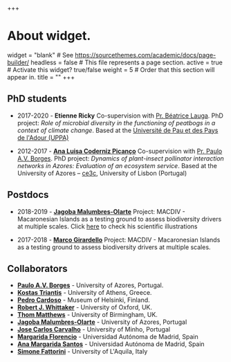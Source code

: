+++
# About widget.
widget = "blank"  # See https://sourcethemes.com/academic/docs/page-builder/
headless = false  # This file represents a page section.
active = true  # Activate this widget? true/false
weight = 5  # Order that this section will appear in.
title = ""
+++

## PhD students

* 2017-2020 - **Etienne Ricky** Co-supervision with [Pr. Béatrice Lauga](https://iprem.univ-pau.fr/fr/_plugins/mypage/mypage/content/lauga.html). PhD project: _Role of microbial diversity in the functioning of peatbogs in a context of climate change_. Based at the [Université  de Pau et des Pays de l'Adour (UPPA)](https://www.univ-pau.fr/)  

* 2012-2017 - [**Ana Luisa Coderniz Picanço**](https://ce3c.ciencias.ulisboa.pt/member/analuisapicanco) Co-supervision with [Pr. Paulo A.V. Borges](https://ce3c.ciencias.ulisboa.pt/team/IBBC). PhD project: _Dynamics of plant-insect pollinator interaction networks in Azores: Evaluation of an ecosystem service_. Based at the University of Azores – [ce3c]("https://ce3c.ciencias.ulisboa.pt/index.php"), University of Lisbon (Portugal)

## Postdocs

* 2018-2019 - [**Jagoba Malumbres-Olarte**](https://ce3c.ciencias.ulisboa.pt//member/jagoba) Project: MACDIV - Macaronesian Islands as a testing ground to assess biodiversity drivers at multiple scales. Click [here](https://www.behance.net/jmalumbresolarte) to check his scientific illustrations 

* 2017-2018 - [**Marco Girardello**](https://scholar.google.com/citations?user=yFZMqqkAAAAJ&hl=en) Project: MACDIV - Macaronesian Islands as a testing ground to assess biodiversity drivers at multiple scales. 

## Collaborators

* [**Paulo A.V. Borges**](https://ce3c.ciencias.ulisboa.pt/member/paulo-a-v-borges) - University of Azores, Portugal.
* [**Kostas Triantis**](https://kostastriantis.wordpress.com) - University of Athens, Greece.
* [**Pedro Cardoso**](http://biodiversityresearch.org) - Museum of Helsinki, Finland.
* [**Robert J. Whittaker**](https://www.geog.ox.ac.uk/staff/rwhittaker.html) - University of Oxford, UK.
* [**Thom Matthews**](https://www.birmingham.ac.uk/staff/profiles/gees/matthews-tom.aspx) - University of Birmingham, UK.
* [**Jagoba Malumbres-Olarte**](https://ce3c.ciencias.ulisboa.pt//member/jagoba) - University of Azores, Portugal
* [**Jose Carlos Carvalho**](https://sites.google.com/site/jccarvalhoweb/) -  University of Minho, Portugal
* [**Margarida Florencio**](https://www.researchgate.net/profile/Margarita_Florencio) -  Universidad Autónoma de Madrid, Spain
* [**Ana Margarida Santos**](https://guidasanto1.wixsite.com/guida) -  Universidad Autónoma de Madrid, Spain
* [**Simone Fattorini**](https://scholar.google.pt/citations?user=plzJQ98AAAAJ&hl=pt-PT) -  University of L'Aquila, Italy








